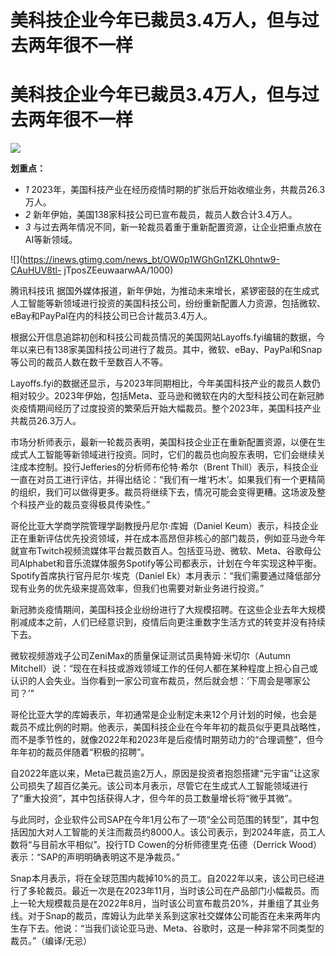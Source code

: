 # 美科技企业今年已裁员3.4万人，但与过去两年很不一样

# 美科技企业今年已裁员3.4万人，但与过去两年很不一样

![](https://inews.gtimg.com/news_bt/OMirUKWuwX0Pr_LF_h7zLtfB32J9Bkcmx-R1qgFlhwd1kAA/1000)

**划重点：**

  * _1_ 2023年，美国科技产业在经历疫情时期的扩张后开始收缩业务，共裁员26.3万人。
  * _2_ 新年伊始，美国138家科技公司已宣布裁员，裁员人数合计3.4万人。
  * _3_ 与过去两年情况不同，新一轮裁员着重于重新配置资源，让企业把重点放在AI等新领域。

![](https://inews.gtimg.com/news_bt/OW0p1WGhGn1ZKL0hntw9-CAuHUV8tl-
jTposZEeuwaarwAA/1000)

腾讯科技讯
据国外媒体报道，新年伊始，为推动未来增长，紧锣密鼓的在生成式人工智能等新领域进行投资的美国科技公司，纷纷重新配置人力资源，包括微软、eBay和PayPal在内的科技公司已合计裁员3.4万人。

根据公开信息追踪初创和科技公司裁员情况的美国网站Layoffs.fyi编辑的数据，今年以来已有138家美国科技公司进行了裁员。其中，微软、eBay、PayPal和Snap等公司的裁员人数在数千至数百人不等。

Layoffs.fyi的数据还显示，与2023年同期相比，今年美国科技产业的裁员人数仍相对较少。2023年伊始，包括Meta、亚马逊和微软在内的大型科技公司在新冠肺炎疫情期间经历了过度投资的繁荣后开始大幅裁员。整个2023年，美国科技产业共裁员26.3万人。

市场分析师表示，最新一轮裁员表明，美国科技企业正在重新配置资源，以便在生成式人工智能等新领域进行投资。同时，它们的裁员也向股东表明，它们会继续关注成本控制。投行Jefferies的分析师布伦特·希尔（Brent
Thill）表示，科技企业一直在对员工进行评估，并得出结论：“我们有一堆‘朽木’。如果我们有一个更精简的组织，我们可以做得更多。裁员将继续下去，情况可能会变得更糟。这场波及整个科技产业的裁员变得极具传染性。”

哥伦比亚大学商学院管理学副教授丹尼尔·库姆（Daniel
Keum）表示，科技企业正在重新评估优先投资领域，并在成本高昂但非核心的部门裁员，例如亚马逊今年就宣布Twitch视频流媒体平台裁员数百人。包括亚马逊、微软、Meta、谷歌母公司Alphabet和音乐流媒体服务Spotify等公司都表示，计划在今年实现这种平衡。Spotify首席执行官丹尼尔·埃克（Daniel
Ek）本月表示：“我们需要通过降低部分现有业务的优先级来提高效率，但我们也需要对新业务进行投资。”

新冠肺炎疫情期间，美国科技企业纷纷进行了大规模招聘。在这些企业去年大规模削减成本之前，人们已经意识到，疫情后向更注重数字生活方式的转变并没有持续下去。

微软视频游戏子公司ZeniMax的质量保证测试员奥特姆·米切尔（Autumn
Mitchell）说：“现在在科技或游戏领域工作的任何人都在某种程度上担心自己或认识的人会失业。当你看到一家公司宣布裁员，然后就会想：‘下周会是哪家公司？’”

哥伦比亚大学的库姆表示，年初通常是企业制定未来12个月计划的时候，也会是裁员不成比例的时期。他表示，美国科技企业在今年年初的裁员似乎更具战略性，而不是季节性的，就像2022年和2023年是后疫情时期劳动力的“合理调整”，但今年年初的裁员伴随着“积极的招聘”。

自2022年底以来，Meta已裁员逾2万人，原因是投资者抱怨搭建“元宇宙”让这家公司损失了超百亿美元。该公司本月表示，尽管它在生成式人工智能领域进行了“重大投资”，其中包括获得人才，但今年的员工数量增长将“微乎其微”。

与此同时，企业软件公司SAP在今年1月公布了一项“全公司范围的转型”，其中包括因加大对人工智能的关注而裁员约8000人。该公司表示，到2024年底，员工人数将“与目前水平相似”。投行TD
Cowen的分析师德里克·伍德（Derrick Wood）表示：“SAP的声明明确表明这不是净裁员。”

Snap本月表示，将在全球范围内裁掉10%的员工。自2022年以来，该公司已经进行了多轮裁员。最近一次是在2023年11月，当时该公司在产品部门小幅裁员。而上一轮大规模裁员是在2022年8月，当时该公司宣布裁员20%，并重组了其业务线。对于Snap的裁员，库姆认为此举关系到这家社交媒体公司能否在未来两年内生存下去。他说：“当我们谈论亚马逊、Meta、谷歌时，这是一种非常不同类型的裁员。”（编译/无忌）

